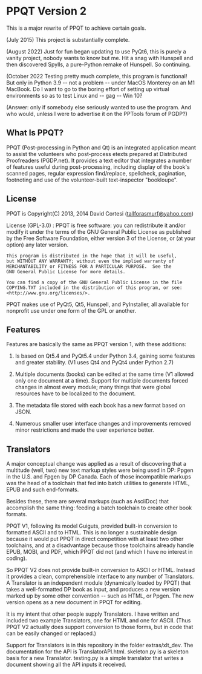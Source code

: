 # PPQT Version 2

This is a major rewrite of PPQT to achieve certain goals.

(July 2015) This project is substantially complete.

(August 2022) Just for fun began updating to use PyQt6, this is purely
a vanity project, nobody wants to know but me. Hit a snag with Hunspell
and then discovered Spylls, a pure-Python remake of Hunspell. So continuing.

(October 2022 Testing pretty much complete, this program is functional! But
only in Python 3.9 -- not a problem -- under MacOS Monterey on an M1 MacBook.
Do I want to go to the boring effort of setting up virtual environments so
as to test Linux and -- gag -- Win 10?

(Answer: only if somebody else seriously
wanted to use the program. And who would, unless I were to advertise it
on the PPTools forum of PGDP?)

## What Is PPQT?

PPQT (Post-processing in Python and Qt) is an integrated application
meant to assist the volunteers who post-process etexts prepared at
Distributed Proofreaders (PGDP.net).
It provides a text editor that integrates a number of features useful
during post-processing, including display of the book's scanned pages,
regular expression find/replace, spellcheck, pagination, footnoting and
use of the volunteer-built text-inspector "bookloupe".

## License

PPQT is Copyright(C) 2013, 2014 David Cortesi (tallforasmurf@yahoo.com)

License (GPL-3.0) :
    PPQT is free software: you can redistribute it and/or modify
    it under the terms of the GNU General Public License as published by
    the Free Software Foundation, either version 3 of the License, or
    (at your option) any later version.

    This program is distributed in the hope that it will be useful,
    but WITHOUT ANY WARRANTY; without even the implied warranty of
    MERCHANTABILITY or FITNESS FOR A PARTICULAR PURPOSE.  See the
    GNU General Public License for more details.

    You can find a copy of the GNU General Public License in the file
    COPYING.TXT included in the distribution of this program, or see:
    <http://www.gnu.org/licenses/>.

PPQT makes use of PyQt5, Qt5, Hunspell, and PyInstaller, all available
for nonprofit use under one form of the GPL or another.

## Features

Features are basically the same as PPQT version 1, with these additions:

1. Is based on Qt5.4 and PyQt5.4 under Python 3.4, gaining some features and
greater stability. (V1 uses Qt4 and PyQt4 under Python 2.7)

2. Multiple documents (books) can be edited at the same time (V1 allowed only
one document at a time). Support for multiple documents forced changes in
almost every module; many things that were global resources have to be
localized to the document.

3. The metadata file stored with each book has a new format based on JSON.

4. Numerous smaller user interface changes and improvements removed minor
restrictions and made the user experience better.

## Translators

A major conceptual change was applied as a result of discovering that a multitude
(well, two) new text markup styles were being used in DP: Ppgen in the U.S. and Fpgen
by DP Canada. Each of those incompatible markups was the head of a toolchain that
fed into batch utilities to generate HTML, EPUB and such end-formats.

Besides these, there are several markups (such as AsciiDoc) that accomplish the
same thing: feeding a batch toolchain to create other book formats.

PPQT V1, following its model Guiguts, provided built-in conversion to
formatted ASCII and to HTML. This is no longer a sustainable design because
it would put PPQT in direct competition with at least two other toolchains,
and at a disadvantage because those toolchains already handle EPUB, MOBI, and
PDF, which PPQT did not (and which I have no interest in coding).

So PPQT V2 does not provide built-in conversion to ASCII or HTML. Instead it
provides a clean, comprehensible interface to any number of Translators. A
Translator is an independent module (dynamically loaded by PPQT) that takes a
well-formatted DP book as input, and produces a new version marked up by some
other convention -- such as HTML, or Ppgen. The new version opens as a new
document in PPQT for editing.

It is my intent that other people supply Translators. I have written and
included two example Translators, one for HTML and one for ASCII. (Thus PPQT
V2 actually does support conversion to those forms, but in code that can be
easily changed or replaced.)

Support for Translators is in this repository in the folder extras/xlt_dev.
The documentation for the API is TranslatorAPI.html. skeleton.py is a
skeleton basis for a new Translator. testing.py is a simple translator that
writes a document showing all the API inputs it received.
